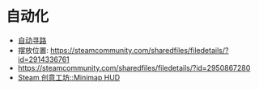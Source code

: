 # 自动化

- [自动寻路](https://steamcommunity.com/sharedfiles/filedetails/?id=2849308125&searchtext=%E8%87%AA%E5%8A%A8%E5%AF%BB%E8%B7%AF)
- 摆放位置: https://steamcommunity.com/sharedfiles/filedetails/?id=2914336761
- https://steamcommunity.com/sharedfiles/filedetails/?id=2950867280
- [Steam 创意工坊::Minimap HUD](https://steamcommunity.com/sharedfiles/filedetails/?id=345692228)
